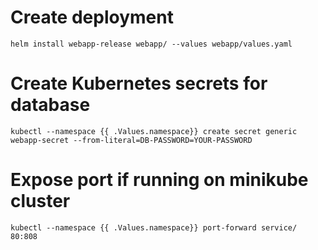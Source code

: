 # Create deployment
``` 
helm install webapp-release webapp/ --values webapp/values.yaml
```
# Create Kubernetes secrets for database
```
kubectl --namespace {{ .Values.namespace}} create secret generic webapp-secret --from-literal=DB-PASSWORD=YOUR-PASSWORD
```
# Expose port if running on minikube cluster
```
kubectl --namespace {{ .Values.namespace}} port-forward service/ 80:808
```